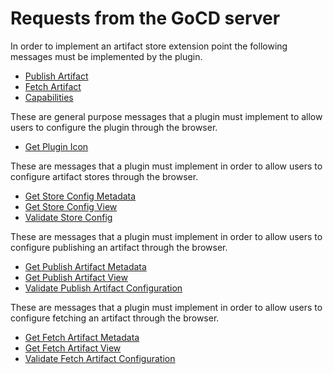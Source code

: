# Requests from the GoCD server

In order to implement an artifact store extension point the following messages must be implemented by the plugin.

* [Publish Artifact](#publish-artifact)
* [Fetch Artifact](#fetch-artifact)
* [Capabilities](#get-plugin-capabilities)

These are general purpose messages that a plugin must implement to allow users to configure the plugin through the browser.

* [Get Plugin Icon](#get-plugin-icon)

These are messages that a plugin must implement in order to allow users to configure artifact stores through the browser.

* [Get Store Config Metadata](#get-store-config-metadata)
* [Get Store Config View](#get-store-config-view)
* [Validate Store Config](#validate-store-config)

These are messages that a plugin must implement in order to allow users to configure publishing an artifact through the browser.

* [Get Publish Artifact Metadata](#get-publish-artifact-metadata)
* [Get Publish Artifact View](#get-publish-artifact-view)
* [Validate Publish Artifact Configuration](#validate-publish-artifact-config)

These are messages that a plugin must implement in order to allow users to configure fetching an artifact through the browser.

* [Get Fetch Artifact Metadata](#get-fetch-artifact-metadata)
* [Get Fetch Artifact View](#get-fetch-artifact-view)
* [Validate Fetch Artifact Configuration](#validate-fetch-artifact-config) 

